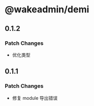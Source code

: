 # @wakeadmin/demi

## 0.1.2

### Patch Changes

- 优化类型

## 0.1.1

### Patch Changes

- 修复 module 导出错误
